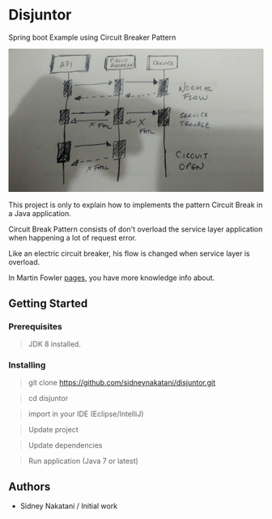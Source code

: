 # Disjuntor

Spring boot Example using Circuit Breaker Pattern

![](https://github.com/sidneynakatani/disjuntor/blob/master/resource/img/IMG_20171111_172713.jpg)

This project is only to explain how to implements the pattern Circuit Break in a Java application.

Circuit Break Pattern consists of don't overload the service layer application when happening a lot of request error.

Like an electric circuit breaker, his flow is changed when service layer is overload.

In Martin Fowler [pages](https://martinfowler.com/bliki/CircuitBreaker.html), you have more knowledge info about.

## Getting Started

### Prerequisites

> JDK 8 installed.

### Installing

> git clone https://github.com/sidneynakatani/disjuntor.git

> cd disjuntor

> import in your IDE (Eclipse/IntelliJ)

> Update project

> Update dependencies

> Run application (Java 7 or latest)

## Authors

- Sidney Nakatani / Initial work
